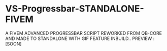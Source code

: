 # VS-Progressbar-STANDALONE-FIVEM
A FIVEM ADVANCED PROGRESSBAR SCRIPT REWORKED FROM QB-CORE AND MADE TO STANDALONE WITH GIF FEATURE INBUILD..
PREVIEW : [SOON]
